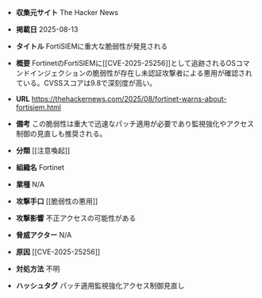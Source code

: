 - **収集元サイト**
The Hacker News

- **掲載日**
2025-08-13

- **タイトル**
FortiSIEMに重大な脆弱性が発見される

- **概要**
FortinetのFortiSIEMに[[CVE-2025-25256]]として追跡されるOSコマンドインジェクションの脆弱性が存在し未認証攻撃者による悪用が確認されている。CVSSスコアは9.8で深刻度が高い。

- **URL**
https://thehackernews.com/2025/08/fortinet-warns-about-fortisiem.html

- **備考**
この脆弱性は重大で迅速なパッチ適用が必要であり監視強化やアクセス制御の見直しも推奨される。

- **分類**
[[注意喚起]]

- **組織名**
Fortinet

- **業種**
N/A

- **攻撃手口**
[[脆弱性の悪用]]

- **攻撃影響**
不正アクセスの可能性がある

- **脅威アクター**
N/A

- **原因**
[[CVE-2025-25256]]

- **対処方法**
不明

- **ハッシュタグ**
パッチ適用監視強化アクセス制御見直し

